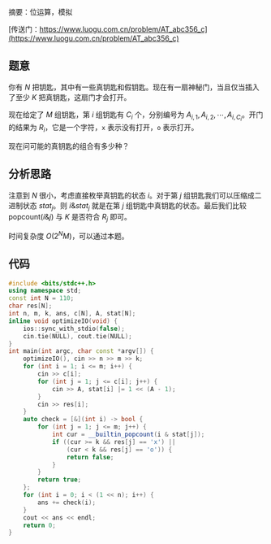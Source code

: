 摘要：位运算，模拟

[传送门：https://www.luogu.com.cn/problem/AT_abc356_c](https://www.luogu.com.cn/problem/AT_abc356_c)

## 题意

你有 $N$ 把钥匙，其中有一些真钥匙和假钥匙。现在有一扇神秘门，当且仅当插入了至少 $K$ 把真钥匙，这扇门才会打开。

现在给定了 $M$ 组钥匙，第 $i$ 组钥匙有 $C_i$ 个，分别编号为 $A_{i, 1}, A_{i, 2}, \cdots, A_{i, C_i}$。开门的结果为 $R_i$，它是一个字符，`x` 表示没有打开，`o` 表示打开。

现在问可能的真钥匙的组合有多少种？

## 分析思路

注意到 $N$ 很小，考虑直接枚举真钥匙的状态 $i$。对于第 $j$ 组钥匙我们可以压缩成二进制状态 $stat_j$。则 $i \& stat_j$ 就是在第 $j$ 组钥匙中真钥匙的状态。最后我们比较 $\mathrm{popcount}(i \& j)$ 与 $K$ 是否符合 $R_j$ 即可。

时间复杂度 $O\left(2^N M\right)$，可以通过本题。

## 代码

```cpp
#include <bits/stdc++.h>
using namespace std;
const int N = 110;
char res[N];
int n, m, k, ans, c[N], A, stat[N];
inline void optimizeIO(void) {
    ios::sync_with_stdio(false);
    cin.tie(NULL), cout.tie(NULL);
}
int main(int argc, char const *argv[]) {
    optimizeIO(), cin >> n >> m >> k;
    for (int i = 1; i <= m; i++) {
        cin >> c[i];
        for (int j = 1; j <= c[i]; j++) {
            cin >> A, stat[i] |= 1 << (A - 1);
        }
        cin >> res[i];
    }
    auto check = [&](int i) -> bool {
        for (int j = 1; j <= m; j++) {
            int cur = __builtin_popcount(i & stat[j]);
            if ((cur >= k && res[j] == 'x') ||
                (cur < k && res[j] == 'o')) {
                return false;
            }
        }
        return true;
    };
    for (int i = 0; i < (1 << n); i++) {
        ans += check(i);
    }
    cout << ans << endl;
    return 0;
}

```
